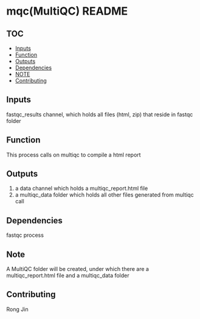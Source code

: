 # mqc(MultiQC) README

## TOC
* [Inputs](#inputs)
* [Function](#function)
* [Outputs](#outputs)
* [Dependencies](#dependencies)
* [NOTE](#note)
* [Contributing](#contributing)

## Inputs
fastqc_results channel, which holds all files (html, zip) that reside in fastqc folder

## Function
This process calls on multiqc to compile a html report

## Outputs
1. a data channel which holds a multiqc_report.html file
2. a multiqc_data folder which holds all other files generated from multiqc call

## Dependencies
fastqc process

## Note
A MultiQC folder will be created, under which there are a multiqc_report.html file and a multiqc_data folder 

## Contributing
Rong Jin